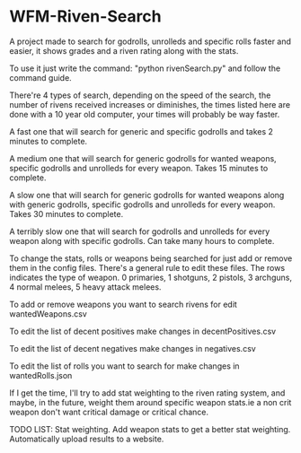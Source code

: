 # WFM-Riven-Search
A project made to search for godrolls, unrolleds and specific rolls faster and easier, it shows grades and a riven rating along with the stats.

To use it just write the command: "python rivenSearch.py" and follow the command guide.

There're 4 types of search, depending on the speed of the search, the number of rivens received increases or diminishes, the times listed here are done with a 10 year old computer, your times will probably be way faster.

A fast one that will search for generic and specific godrolls and takes 2 minutes to complete.

A medium one that will search for generic godrolls for wanted weapons, specific godrolls and unrolleds for every weapon. Takes 15 minutes to complete.

A slow one that will search for generic godrolls for wanted weapons along with generic godrolls, specific godrolls and unrolleds for every weapon. Takes 30 minutes to complete. 

A terribly slow one that will search for godrolls and unrolleds for every weapon along with specific godrolls. Can take many hours to complete.

To change the stats, rolls or weapons being searched for just add or remove them in the config files.
There's a general rule to edit these files. The rows indicates the type of weapon. 0 primaries, 1 shotguns, 2 pistols, 3 archguns, 4 normal melees, 5 heavy attack melees.

To add or remove weapons you want to search rivens for edit wantedWeapons.csv

To edit the list of decent positives make changes in decentPositives.csv

To edit the list of decent negatives make changes in negatives.csv

To edit the list of rolls you want to search for make changes in wantedRolls.json

If I get the time, I'll try to add stat weighting to the riven rating system, and maybe, in the future, weight them around specific weapon stats.ie a non crit weapon don't want critical damage or critical chance.


TODO LIST:
Stat weighting.
Add weapon stats to get a better stat weighting.
Automatically upload results to a website.
